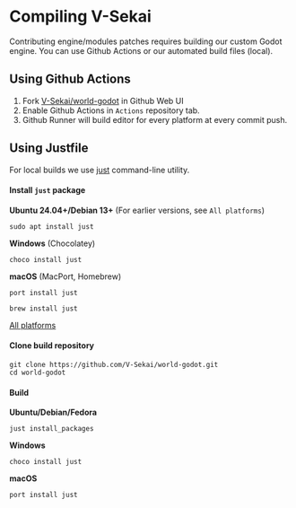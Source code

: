 # Compiling V-Sekai
Contributing engine/modules patches requires building our custom Godot engine.
You can use Github Actions or our automated build files (local).

## Using Github Actions
1. Fork [V-Sekai/world-godot](https://github.com/V-Sekai/world-godot) in Github Web UI
2. Enable Github Actions in `Actions` repository tab.
3. Github Runner will build editor for every platform at every commit push.

## Using Justfile
For local builds we use [just](https://github.com/casey/just) command-line utility.


#### Install `just` package
**Ubuntu 24.04+/Debian 13+** (For earlier versions, see `All platforms`)
```
sudo apt install just
```
**Windows** (Chocolatey)
```
choco install just
```
**macOS** (MacPort, Homebrew)
```
port install just
```
```
brew install just
```
[All platforms](https://github.com/casey/just?tab=readme-ov-file#packages)

#### Clone build repository
```
git clone https://github.com/V-Sekai/world-godot.git
cd world-godot
```

#### Build
 **Ubuntu/Debian/Fedora**
```
just install_packages

```
**Windows**
```
choco install just
```
**macOS**
```
port install just
```

